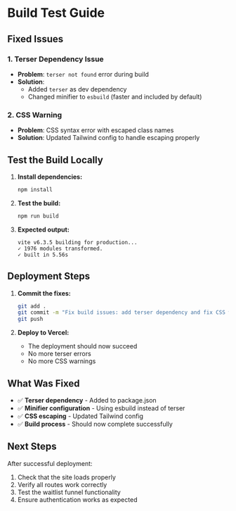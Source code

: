 # Build Test Guide

## Fixed Issues

### 1. **Terser Dependency Issue**
- **Problem**: `terser not found` error during build
- **Solution**: 
  - Added `terser` as dev dependency
  - Changed minifier to `esbuild` (faster and included by default)

### 2. **CSS Warning**
- **Problem**: CSS syntax error with escaped class names
- **Solution**: Updated Tailwind config to handle escaping properly

## Test the Build Locally

1. **Install dependencies:**
   ```bash
   npm install
   ```

2. **Test the build:**
   ```bash
   npm run build
   ```

3. **Expected output:**
   ```
   vite v6.3.5 building for production...
   ✓ 1976 modules transformed.
   ✓ built in 5.56s
   ```

## Deployment Steps

1. **Commit the fixes:**
   ```bash
   git add .
   git commit -m "Fix build issues: add terser dependency and fix CSS warnings"
   git push
   ```

2. **Deploy to Vercel:**
   - The deployment should now succeed
   - No more terser errors
   - No more CSS warnings

## What Was Fixed

- ✅ **Terser dependency** - Added to package.json
- ✅ **Minifier configuration** - Using esbuild instead of terser
- ✅ **CSS escaping** - Updated Tailwind config
- ✅ **Build process** - Should now complete successfully

## Next Steps

After successful deployment:
1. Check that the site loads properly
2. Verify all routes work correctly
3. Test the waitlist funnel functionality
4. Ensure authentication works as expected 